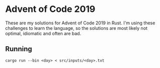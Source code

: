 # Advent of Code 2019

These are my solutions for Advent of Code 2019 in Rust. I'm using these challenges to learn the language, so the solutions are most likely not optimal, idiomatic and often are bad.

## Running
```
cargo run --bin <day> < src/inputs/<day>.txt
```